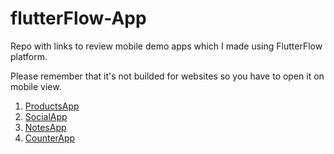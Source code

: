 # flutterFlow-App

Repo with links to review mobile demo apps which I made using FlutterFlow platform.

Please remember that it's not builded for websites so you have to open it on mobile view.

1. [ProductsApp](https://product-list-app-lg02c1.flutterflow.app/)
2. [SocialApp](https://social-app-xuihnk.flutterflow.app/)
3. [NotesApp](https://notes-app-pqrlw9.flutterflow.app/)
4. [CounterApp](https://counter-app-f748ck.flutterflow.app/)
